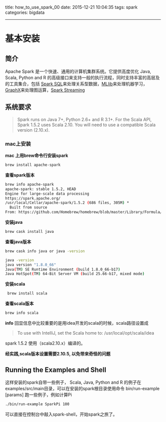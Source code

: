 title: how_to_use_spark_00
date: 2015-12-21 10:04:35
tags: spark
categories: bigdata
 
---

# 基本安装
## 简介
Apache Spark 是一个快速、通用的计算机集群系统。它提供高度优化 Java, Scala, Python and R 的高级接口来支持一般的执行流程，同时支持丰富的高层及的工具集合，包括 [Spark SQL](#)来处理关系型数据，[MLlib](#)来处理机器学习，[GraphX](#)来处理图运算，[Spark Streaming](#)
<!-- more -->
## 系统要求
> Spark runs on Java 7+, Python 2.6+ and R 3.1+. For the Scala API, Spark 1.5.2 uses Scala 2.10. You will need to use a compatible Scala version (2.10.x).

### mac上安装
**mac 上用brew命令行安装spark**

```sh
brew install apache-spark
```

**查看spark版本**

```sh
brew info apache-spark
apache-spark: stable 1.5.2, HEAD
Engine for large-scale data processing
https://spark.apache.org/
/usr/local/Cellar/apache-spark/1.5.2 (686 files, 305M) *
  Built from source
From: https://github.com/Homebrew/homebrew/blob/master/Library/Formula/apache-spark.rb
```

**安装java**

```sh
brew cask install java
```

**查看java版本**

```sh
brew cask info java or java -version
```
```sh
java -version
java version "1.8.0_66"
Java(TM) SE Runtime Environment (build 1.8.0_66-b17)
Java HotSpot(TM) 64-Bit Server VM (build 25.66-b17, mixed mode)
```

**安装scala**

```sh
 brew install scala
```

**查看scala版本**

```sh
brew info scala
```

**info**
回显信息中比较重要的是用idea开发的scala的时候，scala路径设置成
> To use with IntelliJ, set the Scala home to:
> /usr/local/opt/scala/idea

spark 1.5.2 使用（scala2.10.x）编译的。

**经实践,scala版本设置需要2.10.5, 以免带来奇怪的问题**

## Running the Examples and Shell

这样安装的spark自带一些例子， Scala, Java, Python and R 的例子在 examples/src/main目录，可以在安装的spark根目录使用命令 bin/run-example <class> [params] 跑一些例子，例如计算Pi

```sh
./bin/run-example SparkPi 100
```

可以直接在控制台中敲入spark-shell，开始spark之旅了。